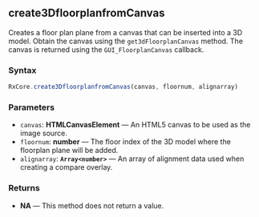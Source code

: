 ## create3DfloorplanfromCanvas

Creates a floor plan plane from a canvas that can be inserted into a 3D model. Obtain the canvas using the `get3dFloorplanCanvas` method. The canvas is returned using the `GUI_FloorplanCanvas` callback.

### Syntax

```typescript
RxCore.create3DfloorplanfromCanvas(canvas, floornum, alignarray)
```

### Parameters

- `canvas`: **HTMLCanvasElement** — An HTML5 canvas to be used as the image source.
- `floornum`: **number** — The floor index of the 3D model where the floorplan plane will be added.
- `alignarray`: **`Array<number>`** — An array of alignment data used when creating a compare overlay.

### Returns

- **NA** — This method does not return a value.
